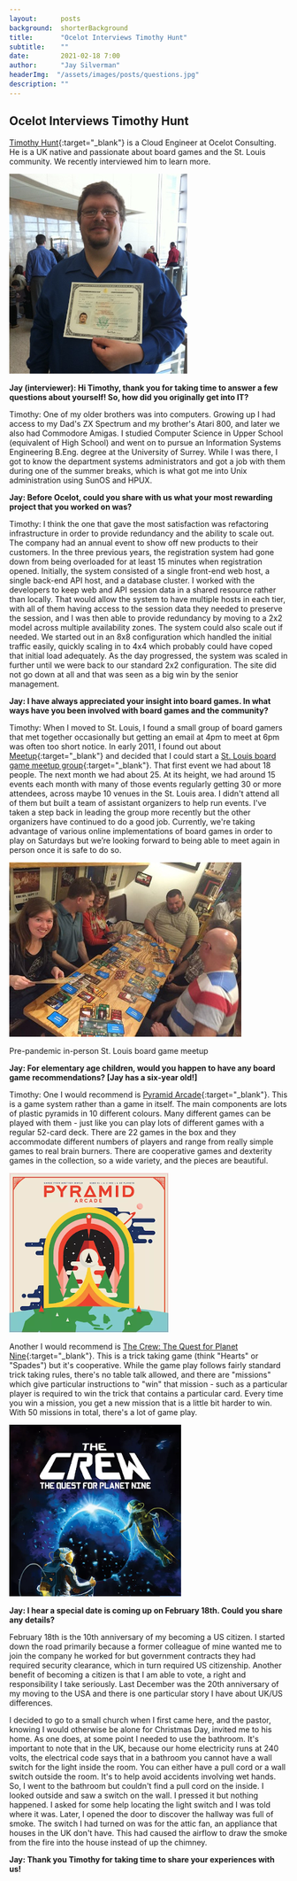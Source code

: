 ```yaml
---
layout:      posts
background:  shorterBackground
title:       "Ocelot Interviews Timothy Hunt"
subtitle:    ""
date:        2021-02-18 7:00
author:      "Jay Silverman"
headerImg:  "/assets/images/posts/questions.jpg"
description: ""
---
```


## Ocelot Interviews Timothy Hunt

[Timothy Hunt](https://www.linkedin.com/in/timothyjhunt/){:target="_blank"} is a Cloud Engineer at Ocelot Consulting. He is a UK native and passionate about board games and the St. Louis community. We recently interviewed him to learn more.

![Timothy Hunt](/assets/images/posts/2021-02-18-interview-timothy-hunt/timothy.png)

**Jay (interviewer): Hi Timothy, thank you for taking time to answer a few questions about yourself! So, how did you originally get into IT?**

Timothy: One of my older brothers was into computers. Growing up I had access to my Dad's ZX Spectrum and my brother's Atari 800, and later we also had Commodore Amigas. I studied Computer Science in Upper School (equivalent of High School) and went on to pursue an Information Systems Engineering B.Eng. degree at the University of Surrey. While I was there, I got to know the department systems administrators and got a job with them during one of the summer breaks, which is what got me into Unix administration using SunOS and HPUX.

**Jay: Before Ocelot, could you share with us what your most rewarding project that you worked on was?**

Timothy: I think the one that gave the most satisfaction was refactoring infrastructure in order to provide redundancy and the ability to scale out. The company had an annual event to show off new products to their customers. In the three previous years, the registration system had gone down from being overloaded for at least 15 minutes when registration opened. Initially, the system consisted of a single front-end web host, a single back-end API host, and a database cluster. I worked with the developers to keep web and API session data in a shared resource rather than locally. That would allow the system to have multiple hosts in each tier, with all of them having access to the session data they needed to preserve the session, and I was then able to provide redundancy by moving to a 2x2 model across multiple availability zones. The system could also scale out if needed. We started out in an 8x8 configuration which handled the initial traffic easily, quickly scaling in to 4x4 which probably could have coped that initial load adequately. As the day progressed, the system was scaled in further until we were back to our standard 2x2 configuration. The site did not go down at all and that was seen as a big win by the senior management.

**Jay: I have always appreciated your insight into board games. In what ways have you been involved with board games and the community?**

Timothy: When I moved to St. Louis, I found a small group of board gamers that met together occasionally but getting an email at 4pm to meet at 6pm was often too short notice. In early 2011, I found out about [Meetup](https://meetup.com){:target="_blank"} and decided that I could start a [St. Louis board game meetup group](https://www.meetup.com/St-Louis-Board-Games/){:target="_blank"}. That first event we had about 18 people. The next month we had about 25. At its height, we had around 15 events each month with many of those events regularly getting 30 or more attendees, across maybe 10 venues in the St. Louis area. I didn't attend all of them but built a team of assistant organizers to help run events. I've taken a step back in leading the group more recently but the other organizers have continued to do a good job. Currently, we're taking advantage of various online implementations of board games in order to play on Saturdays but we’re looking forward to being able to meet again in person once it is safe to do so. 

![St. Louis board game meetup group](/assets/images/posts/2021-02-18-interview-timothy-hunt/meetup.jpeg)

Pre-pandemic in-person St. Louis board game meetup

**Jay: For elementary age children, would you happen to have any board game recommendations? [Jay has a six-year old!]**

Timothy: One I would recommend is [Pyramid Arcade](https://boardgamegeek.com/boardgame/187988/pyramid-arcade){:target="_blank"}. This is a game system rather than a game in itself. The main components are lots of plastic pyramids in 10 different colours. Many different games can be played with them - just like you can play lots of different games with a regular 52-card deck. There are 22 games in the box and they accommodate different numbers of players and range from really simple games to real brain burners. There are cooperative games and dexterity games in the collection, so a wide variety, and the pieces are beautiful. 

![Pyramid Arcade](/assets/images/posts/2021-02-18-interview-timothy-hunt/pyramid-arcade.png)

Another I would recommend is [The Crew: The Quest for Planet Nine](https://boardgamegeek.com/boardgame/284083/crew-quest-planet-nine){:target="_blank"}. This is a trick taking game (think "Hearts" or "Spades") but it's cooperative. While the game play follows fairly standard trick taking rules, there's no table talk allowed, and there are "missions" which give particular instructions to "win" that mission - such as a particular player is required to win the trick that contains a particular card. Every time you win a mission, you get a new mission that is a little bit harder to win. With 50 missions in total, there's a lot of game play.

![The Crew](/assets/images/posts/2021-02-18-interview-timothy-hunt/the-crew.png)

**Jay: I hear a special date is coming up on February 18th. Could you share any details?** 

February 18th is the 10th anniversary of my becoming a US citizen. I started down the road primarily because a former colleague of mine wanted me to join the company he worked for but government contracts they had required security clearance, which in turn required US citizenship. Another benefit of becoming a citizen is that I am able to vote, a right and responsibility I take seriously. Last December was the 20th anniversary of my moving to the USA and there is one particular story I have about UK/US differences. 

I decided to go to a small church when I first came here, and the pastor, knowing I would otherwise be alone for Christmas Day, invited me to his home. As one does, at some point I needed to use the bathroom. It's important to note that in the UK, because our home electricity runs at 240 volts, the electrical code says that in a bathroom you cannot have a wall switch for the light inside the room. You can either have a pull cord or a wall switch outside the room. It's to help avoid accidents involving wet hands. So, I went to the bathroom but couldn't find a pull cord on the inside. I looked outside and saw a switch on the wall. I pressed it but nothing happened. I asked for some help locating the light switch and I was told where it was. Later, I opened the door to discover the hallway was full of smoke. The switch I had turned on was for the attic fan, an appliance that houses in the UK don't have. This had caused the airflow to draw the smoke from the fire into the house instead of up the chimney. 

**Jay: Thank you Timothy for taking time to share your experiences with us!**
